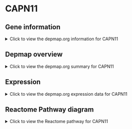<h1>CAPN11</h1>

<h2>Gene information</h2>
<details>
  <summary>Click to view the depmap.org information for CAPN11</summary>
  <p><a href="https://depmap.org/portal/gene/CAPN11?tab=about" target="_BLANK">Open page in a new tab...</a></p>
  <iframe src="https://depmap.org/portal/gene/CAPN11?tab=about" style="border:none;width:100%;height:800px"></iframe>
</details>

<h2>Depmap overview</h2>
<details>
  <summary>Click to view the depmap.org summary for CAPN11</summary>
  <p><a href="https://depmap.org/portal/gene/CAPN11?tab=overview" target="_BLANK">Open page in a new tab...</a></p>
  <iframe src="https://depmap.org/portal/gene/CAPN11?tab=overview" style="border:none;width:100%;height:800px"></iframe>
</details>

<h2>Expression</h2>
<details>
  <summary>Click to view the depmap.org expression data for CAPN11</summary>
  <p><a href="https://depmap.org/portal/gene/CAPN11?tab=characterization" target="_BLANK">Open page in a new tab...</a></p>
  <iframe src="https://depmap.org/portal/gene/CAPN11?tab=characterization" style="border:none;width:100%;height:800px"></iframe>
</details>



<h2>Reactome Pathway diagram</h2>
<details>
  <summary>Click to view the Reactome pathway for CAPN11</summary>
  <p><a href="https://reactome.org/PathwayBrowser/#/R-HSA-1474228" target="_BLANK">Open page in a new tab...</a></p>
  <p>Degradation of the extracellular matrix</p>
<iframe src="https://reactome.org/PathwayBrowser/#/R-HSA-1474228" style="border:none;width:100%;height:800px"></iframe>
</details>



